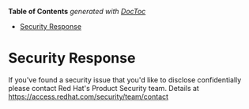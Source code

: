 <!-- START doctoc generated TOC please keep comment here to allow auto update -->
<!-- DON'T EDIT THIS SECTION, INSTEAD RE-RUN doctoc TO UPDATE -->
**Table of Contents**  *generated with [DocToc](https://github.com/thlorenz/doctoc)*

- [Security Response](#security-response)

<!-- END doctoc generated TOC please keep comment here to allow auto update -->

# Security Response

If you've found a security issue that you'd like to disclose confidentially please contact Red Hat's Product Security team.
Details at https://access.redhat.com/security/team/contact
